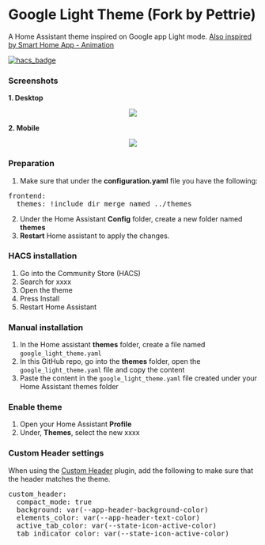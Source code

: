 # Google Light Theme (Fork by Pettrie)
A Home Assistant theme inspired on Google app Light mode.
[Also inspired by Smart Home App - Animation](https://dribbble.com/shots/9828502-Smart-Home-App-Animation)

[![hacs_badge](https://img.shields.io/badge/HACS-Default-orange.svg?style=for-the-badge)](https://github.com/custom-components/hacs)

### Screenshots

**1. Desktop**
<p align="center">
  <img src="https://i.imgur.com/WU3UF7K.png">
</p>

**2. Mobile**
<p align="center">
  <img src="https://i.imgur.com/jK0UEG9.png">
</p>

### Preparation
1. Make sure that under the **configuration.yaml** file you have the following:

<pre>
frontend:
  themes: !include_dir_merge_named ../themes
</pre>

2. Under the Home Assistant **Config** folder, create a new folder named **themes**
3. **Restart** Home assistant to apply the changes. 

### HACS installation
1. Go into the Community Store (HACS)
2. Search for xxxx
3. Open the theme
4. Press Install
5. Restart Home Assistant

### Manual installation
1. In the Home assistant **themes** folder, create a file named `google_light_theme.yaml`
2. In this GitHub repo, go into the **themes** folder, open the `google_light_theme.yaml` file and copy the content
3. Paste the content in the `google_light_theme.yaml` file created under your Home Assistant themes folder

### Enable theme
1. Open your Home Assistant **Profile**
2. Under, **Themes**, select the new xxxx

### Custom Header settings
When using the [Custom Header](https://github.com/maykar/custom-header) plugin, add the following to make sure that the header matches the theme.

<pre>
custom_header:
  compact_mode: true
  background: var(--app-header-background-color)
  elements_color: var(--app-header-text-color)
  active_tab_color: var(--state-icon-active-color)
  tab_indicator_color: var(--state-icon-active-color)
</pre>



